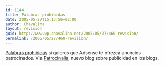 ```yaml
---
id: 1144
title: Palabras prohibidas
date: 2005-05-27T15:13:56+02:00
author: Chavalina
layout: revision
guid: http://www.wp.chavalina.net/2005/05/27/460-revision/
permalink: /2005/05/27/460-revision/
---
```

<a href="http://www.vaughns-1-pagers.com/internet/google-adsense-words.htm" target="_blank">Palabras prohibidas</a> si quieres que Adsense te ofrezca anuncios patrocinados. Via <a href="http://www.patrocinalia.com/2005/05/26/palabras-que-no-debes-de-usar-en-tu-blog/" target="_blank">Patrocinalia</a>, nuevo blog sobre publicidad en los blogs.